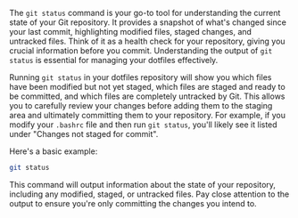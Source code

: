 The `git status` command is your go-to tool for understanding the current state of your Git repository. It provides a snapshot of what's changed since your last commit, highlighting modified files, staged changes, and untracked files. Think of it as a health check for your repository, giving you crucial information before you commit. Understanding the output of `git status` is essential for managing your dotfiles effectively.

Running `git status` in your dotfiles repository will show you which files have been modified but not yet staged, which files are staged and ready to be committed, and which files are completely untracked by Git. This allows you to carefully review your changes before adding them to the staging area and ultimately committing them to your repository. For example, if you modify your `.bashrc` file and then run `git status`, you'll likely see it listed under "Changes not staged for commit".

Here's a basic example:

```bash
git status
```

This command will output information about the state of your repository, including any modified, staged, or untracked files. Pay close attention to the output to ensure you're only committing the changes you intend to.
